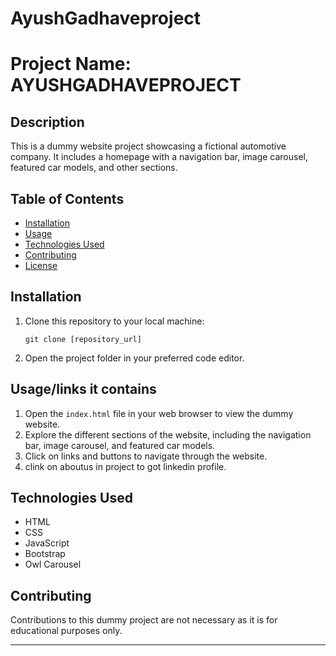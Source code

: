 # AyushGadhaveproject
# Project Name: AYUSHGADHAVEPROJECT

## Description
This is a dummy website project showcasing a fictional automotive company. It includes a homepage with a navigation bar, image carousel, featured car models, and other sections.

## Table of Contents
- [Installation](#installation)
- [Usage](#usage)
- [Technologies Used](#technologies-used)
- [Contributing](#contributing)
- [License](#license)

## Installation
1. Clone this repository to your local machine:
   ```
   git clone [repository_url]
   ```
2. Open the project folder in your preferred code editor.

## Usage/links it contains
1. Open the `index.html` file in your web browser to view the dummy website.
2. Explore the different sections of the website, including the navigation bar, image carousel, and featured car models.
3. Click on links and buttons to navigate through the website.
4. clink on aboutus in project to got linkedin profile.

## Technologies Used
- HTML
- CSS
- JavaScript
- Bootstrap
- Owl Carousel

## Contributing
Contributions to this dummy project are not necessary as it is for educational purposes only.


---
